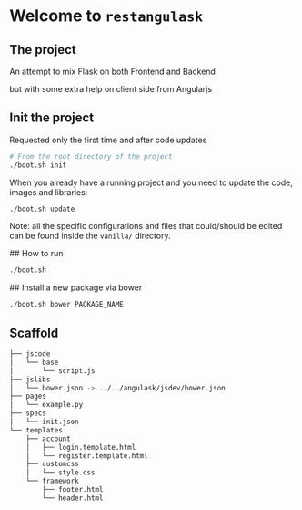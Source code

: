 
# Welcome to `restangulask`

## The project

An attempt to mix Flask on both Frontend and Backend

but with some extra help on client side from Angularjs

## Init the project

Requested only the first time and after code updates

```bash
# From the root directory of the project
./boot.sh init
```

When you already have a running project
and you need to update the code, images and libraries:
```bash
./boot.sh update
```

Note: all the specific configurations and files that could/should be edited can be found inside the `vanilla/` directory.

## How to run

```bash
./boot.sh
```

## Install a new package via bower

```bash
./boot.sh bower PACKAGE_NAME
```

## Scaffold

```bash
├── jscode
│   └── base
│       └── script.js
├── jslibs
│   └── bower.json -> ../../angulask/jsdev/bower.json
├── pages
│   └── example.py
├── specs
│   └── init.json
└── templates
    ├── account
    │   ├── login.template.html
    │   └── register.template.html
    ├── customcss
    │   └── style.css
    └── framework
        ├── footer.html
        └── header.html
```
